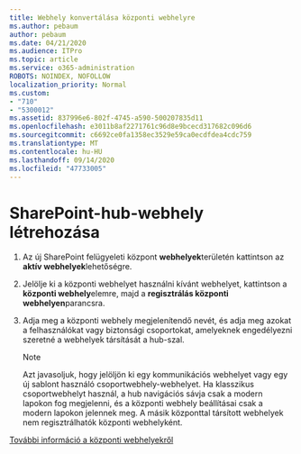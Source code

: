 ```yaml
---
title: Webhely konvertálása központi webhelyre
ms.author: pebaum
author: pebaum
ms.date: 04/21/2020
ms.audience: ITPro
ms.topic: article
ms.service: o365-administration
ROBOTS: NOINDEX, NOFOLLOW
localization_priority: Normal
ms.custom:
- "710"
- "5300012"
ms.assetid: 837996e6-802f-4745-a590-500207835d11
ms.openlocfilehash: e3011b8af2271761c96d8e9bcecd317682c096d6
ms.sourcegitcommit: c6692ce0fa1358ec3529e59ca0ecdfdea4cdc759
ms.translationtype: MT
ms.contentlocale: hu-HU
ms.lasthandoff: 09/14/2020
ms.locfileid: "47733005"
---
```

# <a name="create-a-sharepoint-hub-site"></a>SharePoint-hub-webhely létrehozása

1. Az új SharePoint felügyeleti központ **webhelyek**területén kattintson az **aktív webhelyek**lehetőségre.

2. Jelölje ki a központi webhelyet használni kívánt webhelyet, kattintson a **központi webhely**elemre, majd a **regisztrálás központi webhelyen**parancsra.

3. Adja meg a központi webhely megjelenítendő nevét, és adja meg azokat a felhasználókat vagy biztonsági csoportokat, amelyeknek engedélyezni szeretné a webhelyek társítását a hub-szal.

    > [!NOTE]
    >  Azt javasoljuk, hogy jelöljön ki egy kommunikációs webhelyet vagy egy új sablont használó csoportwebhely-webhelyet. Ha klasszikus csoportwebhelyt használ, a hub navigációs sávja csak a modern lapokon fog megjelenni, és a központi webhely beállításai csak a modern lapokon jelennek meg. A másik központtal társított webhelyek nem regisztrálhatók központi webhelyként.
  
[További információ a központi webhelyekről](https://go.microsoft.com/fwlink/?linkid=869149)
  